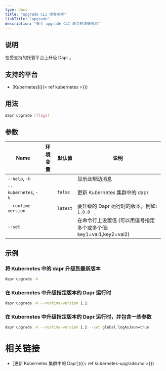 ```yaml
---
type: docs
title: "upgrade CLI 命令参考"
linkTitle: "upgrade"
description: "有关 upgrade CLI 命令的详细信息"
---
```


## 说明

在受支持的托管平台上升级 Dapr 。

## 支持的平台

- [Kubernetes]({{< ref kubernetes >}})

## 用法
```bash
dapr upgrade [flags]
```

## 参数

| Name                 | 环境变量 | 默认值      | 说明                                            |
| -------------------- | ---- | -------- | --------------------------------------------- |
| `--help`, `-h`       |      |          | 显示此帮助消息                                       |
| `--kubernetes`, `-k` |      | `false`  | 更新 Kubernetes 集群中的 dapr                       |
| `--runtime-version`  |      | `latest` | 要升级的 Dapr 运行时的版本，例如: `1.0.0`                  |
| `--set`              |      |          | 在命令行上设置值 (可以用逗号指定多个或多个值: key1=val1,key2=val2) |

## 示例

### 将 Kubernetes 中的 dapr 升级到最新版本
```bash
dapr upgrade -k
```

### 在 Kubernetes 中升级指定版本的 Dapr 运行时
```bash
dapr upgrade -k --runtime-version 1.2
```

### 在 Kubernetes 中升级指定版本的 Dapr 运行时，并包含一些参数
```bash
dapr upgrade -k --runtime-version 1.2 --set global.logAsJson=true
```
# 相关链接

- [更新 Kubernetes 集群中的 Dapr]({{< ref kubernetes-upgrade.md >}})

